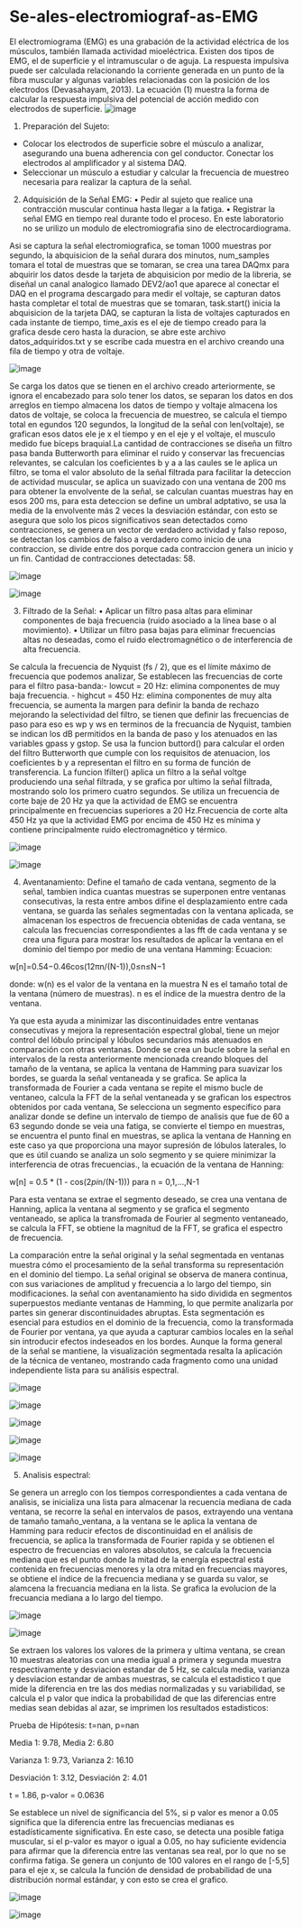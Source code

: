 # Se-ales-electromiograf-as-EMG
El electromiograma (EMG) es una grabación de la actividad eléctrica de los
músculos, también llamada actividad mioeléctrica. Existen dos tipos de EMG, el
de superficie y el intramuscular o de aguja.
La respuesta impulsiva puede ser calculada relacionando la corriente generada
en un punto de la fibra muscular y algunas variables relacionadas con la posición
de los electrodos (Devasahayam, 2013). La ecuación (1) muestra la forma de
calcular la respuesta impulsiva del potencial de acción medido con electrodos de
superficie.
![image](https://github.com/user-attachments/assets/9559c158-240a-44cd-ba0a-d19a1b5928cd)

1. Preparación del Sujeto:
- Colocar los electrodos de superficie sobre el músculo a analizar, asegurando
una buena adherencia con gel conductor.
Conectar los electrodos al amplificador y al sistema DAQ.
- Seleccionar un músculo a estudiar y calcular la frecuencia de muestreo
necesaria para realizar la captura de la señal. 

2. Adquisición de la Señal EMG:
• Pedir al sujeto que realice una contracción muscular continua hasta llegar a
la fatiga.
• Registrar la señal EMG en tiempo real durante todo el proceso.
 En este laboratorio no se urilizo un modulo de electromiografia sino de electrocardiograma.

Asi se captura la señal electromiografica, se toman 1000 muestras por segundo, la abquisicion de la señal durara dos minutos, num_samples tomara el total de muestras que se tomaran, se crea una tarea DAQmx para abquirir los datos desde la tarjeta de abquisicion por medio de la libreria, se diseñal un canal analogico llamado DEV2/ao1 que aparece al conectar el DAQ en el programa descargado para medir el voltaje, se capturan datos hasta completar el total de muestras que se tomaran, task.start() inicia la abquisicion de la tarjeta DAQ, se capturan la lista de voltajes capturados en cada instante de tiempo, time_axis es el eje de tiempo creado para la grafica desde cero hasta la duracion, se abre este archivo datos_adquiridos.txt y se escribe cada muestra en el archivo creando una fila de tiempo y otra de voltaje. 

![image](https://github.com/user-attachments/assets/b3b2083c-8270-4f60-8ea8-a91acd01e061)

Se carga los datos que se tienen en el archivo creado arteriormente, se ignora el encabezado para solo tener los datos, se separan los datos en dos arreglos en tiempo almacena los datos de tiempo y voltaje almacena los datos de voltaje, se coloca la frecuencia de muestreo, se calcula el tiempo total en egundos 120 segundos, la longitud de la señal con len(voltaje), se grafican esos datos ele je x el tiempo y en el eje y el voltaje, el musculo medido fue bíceps braquial.La cantidad de contracciones se diseña un filtro pasa banda Butterworth para eliminar el ruido y conservar las frecuencias relevantes, se calculan los coeficientes b y a a las caules se le aplica un filtro, se toma el valor absoluto de la señal filtrada para facilitar la deteccion de actividad muscular, se aplica un suavizado con una ventana de 200 ms para obtener la envolvente de la señal, se calculan cuantas muestras hay en esos 200 ms, para esta deteccion se define un umbral adptativo, se usa la media de la envolvente más 2 veces la desviación estándar, con esto se asegura que solo los picos significativos sean detectados como contracciones, se genera un vector de verdadero actividad y falso reposo, se detectan los cambios de falso a verdadero como inicio de una contraccion, se divide entre dos porque cada contraccion genera un inicio y un fin. 
Cantidad de contracciones detectadas: 58. 

 ![image](https://github.com/user-attachments/assets/90fae1e9-dfa7-45bc-a4ef-48e4013061e5)

 ![image](https://github.com/user-attachments/assets/5d887e79-d05c-4d63-9b69-648033ecb50e)


3. Filtrado de la Señal:
• Aplicar un filtro pasa altas para eliminar componentes de baja frecuencia
(ruido asociado a la línea base o al movimiento).
• Utilizar un filtro pasa bajas para eliminar frecuencias altas no deseadas, como
el ruido electromagnético o de interferencia de alta frecuencia.

Se calcula la frecuencia de Nyquist (fs / 2), que es el límite máximo de frecuencia que podemos analizar, Se establecen las frecuencias de corte para el filtro pasa-banda:- lowcut = 20 Hz: elimina componentes de muy baja frecuencia. - highcut = 450 Hz: elimina componentes de muy alta frecuencia, se aumenta la margen para definir la banda de rechazo mejorando la selectividad del filtro, se tienen que definir las frecuencias de paso para eso es wp y ws en terminos de la frecuancia de Nyquist, tambien se indican los dB permitidos en la banda de paso y los atenuados en las variables gpass y gstop. Se usa la funcion buttord() para calcular el orden del filtro Butterworth que cumple con los requisitos de atenuacion, los coeficientes b y a representan el filtro en su forma de función de transferencia. La funcion lfilter() aplica un filtro a la señal voltge produciendo una señal filtrada, y se grafica por ultimo la señal filtrada, mostrando solo los primero cuatro segundos. Se utiliza un frecuencia de corte baje de 20 Hz ya que la actividad de EMG se encuentra principalmente en frecuencias superiores a 20 Hz.Frecuencia de corte alta 450 Hz ya que la actividad EMG por encima de 450 Hz es mínima y contiene principalmente ruido electromagnético y térmico.

![image](https://github.com/user-attachments/assets/f61b5aff-b8b1-453f-a6dd-e0cff2875059)

![image](https://github.com/user-attachments/assets/aa0386d5-f0f3-49fe-88e5-87f0a57a2ebb)

4. Aventanamiento:
Define el tamaño de cada ventana, segmento de la señal, tambien indica cuantas muestras se superponen entre ventanas consecutivas, la resta entre ambos difine el desplazamiento entre cada ventana, se guarda las señales segmentadas con la ventana aplicada, se almacenan los espectros de frecuencia obtenidas de cada ventana, se calcula las frecuencias correspondientes a las fft de cada ventana y se crea una figura para mostrar los resultados de aplicar la ventana en el dominio del tiempo por medio de una ventana Hamming:
Ecuacion:

w[n]=0.54−0.46cos(12πn/(N-1)),0≤n≤N−1

donde:
w(n) es el valor de la ventana en la muestra 
N es el tamaño total de la ventana (número de muestras).
n es el índice de la muestra dentro de la ventana.

Ya que esta ayuda a minimizar las discontinuidades entre ventanas consecutivas y mejora la representación espectral global, tiene un mejor control del lóbulo principal y lóbulos secundarios más atenuados en comparación con otras ventanas. Donde se crea un bucle sobre la señal en intervalos de la resta anteriormente mencionada creando bloques del tamaño de la ventana, se aplica la ventana de Hamming para suavizar los bordes, se guarda la señal ventaneada y se grafica. Se aplica la transformada de Fourier a cada ventana se repite el mismo bucle de ventaneo, calcula la FFT de la señal ventaneada y se grafican los espectros obtenidos por cada ventana, Se selecciona un segmento especifico para analizar donde se define un intervalo de tiempo de analisis que fue de 60 a 63 segundo donde se veia una fatiga, se convierte el tiempo en muestras, se encuentra el punto final en muestras, se aplica la ventana de Hanning en este caso ya que proporciona una mayor supresión de lóbulos laterales, lo que es útil cuando se analiza un solo segmento y se quiere minimizar la interferencia de otras frecuencias., la ecuación de la ventana de Hanning:

 w[n] = 0.5 * (1 - cos(2*pi*n/(N-1))) para n = 0,1,...,N-1

 Para esta ventana se extrae el segmento deseado, se crea una ventana de Hanning, aplica la ventana al segmento y se grafica el segmento ventaneado, se aplica la transfromada de Fourier al segmento ventaneado, se calcula la FFT, se obtiene la magnitud de la FFT, se grafica el espectro de frecuencia. 

 La comparación entre la señal original y la señal segmentada en ventanas muestra cómo el procesamiento de la señal transforma su representación en el dominio del tiempo. La señal original se observa de manera continua, con sus variaciones de amplitud y frecuencia a lo largo del tiempo, sin modificaciones. la señal con aventanamiento ha sido dividida en segmentos superpuestos mediante ventanas de Hamming, lo que permite analizarla por partes sin generar discontinuidades abruptas. Esta segmentación es esencial para estudios en el dominio de la frecuencia, como la transformada de Fourier por ventana, ya que ayuda a capturar cambios locales en la señal sin introducir efectos indeseados en los bordes. Aunque la forma general de la señal se mantiene, la visualización segmentada resalta la aplicación de la técnica de ventaneo, mostrando cada fragmento como una unidad independiente lista para su análisis espectral.
 
![image](https://github.com/user-attachments/assets/b26d2146-40ce-43c5-9ba4-0086a1f8d46b)

![image](https://github.com/user-attachments/assets/2ab7cc85-ada5-42a6-a522-d4e49dfba827)

![image](https://github.com/user-attachments/assets/141b5275-4e11-4e8f-be44-230ca51789a8)

![image](https://github.com/user-attachments/assets/9e15b4e8-9ed0-491a-9320-441621e51789)

![image](https://github.com/user-attachments/assets/ac001e4b-8f2d-4a1b-80c9-c419885ee653)

5. Analisis espectral:

Se genera un arreglo con los tiempos correspondientes a cada ventana de analisis, se inicializa una lista para almacenar la recuencia mediana de cada ventana, se recorre la señal en intervalos de pasos, extrayendo una ventana de tamaño tamaño_ventana, a la ventana se le aplica la ventana de Hamming para reducir efectos de discontinuidad en el análisis de frecuencia, se aplica la transformada de Fourier rapida y se obtienen el espectro de frecuencias en valores absolutos, se calcula la frecuencia mediana que es el punto donde la mitad de la energía espectral está contenida en frecuencias menores y la otra mitad en frecuencias mayores, se obtiene el índice de la frecuencia mediana y se guarda su valor, se alamcena la frecuancia mediana en la lista. Se grafica la evolucion de la frecuancia mediana a lo largo del tiempo. 

![image](https://github.com/user-attachments/assets/09e695fd-9c83-4e9e-b354-1ddab4f6fa05)

![image](https://github.com/user-attachments/assets/0879f649-081e-4421-9f1f-a8e9adb03fee)

Se extraen los valores los valores de la primera y ultima ventana, se crean 10 muestras aleatorias con una media igual a primera y segunda muestra respectivamente y desviacion estandar de 5 Hz, se calcula media, varianza y desviacion estandar de ambas muestras, se calcula el estadistico t que mide la diferencia en tre las dos medias normalizadas y su variabilidad, se calcula el p valor que indica la probabilidad de que las diferencias entre medias sean debidas al azar, se imprimen los resultados estadisticos: 

Prueba de Hipótesis: t=nan, p=nan

Media 1: 9.78, Media 2: 6.80

Varianza 1: 9.73, Varianza 2: 16.10

Desviación 1: 3.12, Desviación 2: 4.01

t = 1.86, p-valor = 0.0636

Se establece un nivel de significancia del 5%, si p valor es menor a 0.05 significa que la diferencia entre las frecuencias medianas es estadísticamente significativa. En este caso, se detecta una posible fatiga muscular, si el p-valor es mayor o igual a 0.05, no hay suficiente evidencia para afirmar que la diferencia entre las ventanas sea real, por lo que no se confirma fatiga. Se genera un conjunto de 100 valores en el rango de [-5,5] para el eje x, se calcula la función de densidad de probabilidad de una distribución normal estándar, y con esto se crea el grafico. 

![image](https://github.com/user-attachments/assets/44aee9f8-d5ca-46ef-91f7-dddb426d53f7)

![image](https://github.com/user-attachments/assets/97150675-1ad7-45c8-990f-5a91895fcaed)










 




